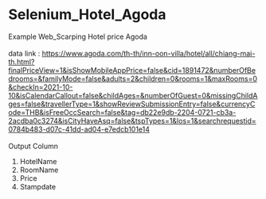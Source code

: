 # Selenium_Hotel_Agoda
Example Web_Scarping Hotel price Agoda </br>
</br>
data link : https://www.agoda.com/th-th/inn-oon-villa/hotel/all/chiang-mai-th.html?finalPriceView=1&isShowMobileAppPrice=false&cid=1891472&numberOfBedrooms=&familyMode=false&adults=2&children=0&rooms=1&maxRooms=0&checkIn=2021-10-10&isCalendarCallout=false&childAges=&numberOfGuest=0&missingChildAges=false&travellerType=1&showReviewSubmissionEntry=false&currencyCode=THB&isFreeOccSearch=false&tag=db22e9db-2204-0721-cb3a-2acdba0c3274&isCityHaveAsq=false&tspTypes=1&los=1&searchrequestid=0784b483-d07c-41dd-ad04-e7edcb101e14
</br></br>
Output Column </br>
1. HotelName</br>
2. RoomName</br>
3. Price</br>
4. Stampdate
